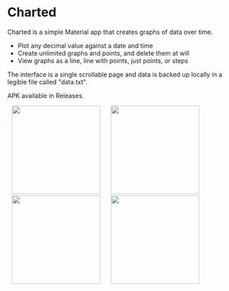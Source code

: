 # Charted
Charted is a simple Material app that creates graphs of data over time.

- Plot any decimal value against a date and time
- Create unlimited graphs and points, and delete them at will
- View graphs as a line, line with points, just points, or steps

The interface is a single scrollable page and data is backed up locally in a legible file called "data.txt".

APK available in Releases.

<p float="left">
  <img src="https://github.com/0danylo/charted/assets/29526662/ae702b10-c7d1-43a2-996f-6784135fce4e" width="200" hspace="10" />
  <img src="https://github.com/0danylo/charted/assets/29526662/1812c969-cce0-4d4b-9f0b-279b9dd396cb" width="200" hspace="10" />
  <img src="https://github.com/0danylo/charted/assets/29526662/6d490dfc-eb7a-4dd9-81ef-bae6b3b0813a" width="200" hspace="10" /> 
  <img src="https://github.com/0danylo/charted/assets/29526662/a870508a-8d62-41bd-91ee-f397159bc5ed" width="200" hspace="10" />
</p>
